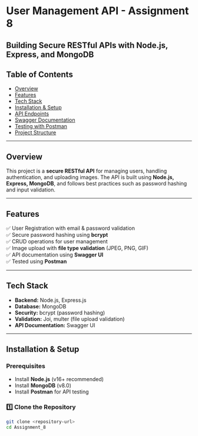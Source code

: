 # User Management API - Assignment 8
## Building Secure RESTful APIs with Node.js, Express, and MongoDB

## Table of Contents
- [Overview](#overview)
- [Features](#features)
- [Tech Stack](#tech-stack)
- [Installation & Setup](#installation--setup)
- [API Endpoints](#api-endpoints)
- [Swagger Documentation](#swagger-documentation)
- [Testing with Postman](#testing-with-postman)
- [Project Structure](#project-structure)

---

## Overview
This project is a **secure RESTful API** for managing users, handling authentication, and uploading images. The API is built using **Node.js, Express, MongoDB**, and follows best practices such as password hashing and input validation.

---

## Features
✅ User Registration with email & password validation  
✅ Secure password hashing using **bcrypt**  
✅ CRUD operations for user management  
✅ Image upload with **file type validation** (JPEG, PNG, GIF)  
✅ API documentation using **Swagger UI**  
✅ Tested using **Postman**  

---

## Tech Stack
- **Backend:** Node.js, Express.js  
- **Database:** MongoDB  
- **Security:** bcrypt (password hashing)  
- **Validation:** Joi, multer (file upload validation)  
- **API Documentation:** Swagger UI  

---

## Installation & Setup

### Prerequisites
- Install **Node.js** (v16+ recommended)
- Install **MongoDB** (v8.0)
- Install **Postman** for API testing

### 1️⃣ Clone the Repository
```sh
git clone <repository-url>
cd Assignment_8
